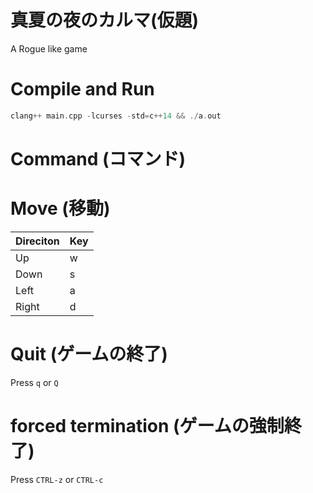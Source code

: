# 真夏の夜のカルマ(仮題)
A Rogue like game


# Compile and Run

```c++
clang++ main.cpp -lcurses -std=c++14 && ./a.out
```

# Command (コマンド)
# Move (移動)

| Direciton | Key |
|-----------|-----|
|Up         | w   |
|Down       | s   |
|Left       | a   |
|Right      | d   |

# Quit (ゲームの終了)
Press ``q`` or ``Q``

# forced termination (ゲームの強制終了)
Press ``CTRL-z`` or ``CTRL-c``
